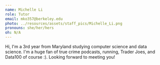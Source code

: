 ```yaml
---
name: Michelle Li
role: Tutor
email: mko357@berkeley.edu
photo: ../resources/assets/staff_pics/Michelle_Li.png
pronouns: she/her/hers
oh: N/A
---
```


Hi, I'm a 3rd year from Maryland studying computer science and data science. I'm a huge fan of true crime podcasts, running, Trader Joes, and Data100 of course :). Looking forward to meeting you! 
